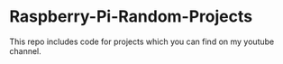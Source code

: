 # Raspberry-Pi-Random-Projects
This repo includes code for projects which you can find on my youtube channel.
